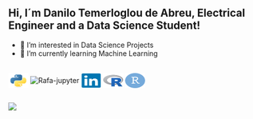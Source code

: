 ## Hi, I´m Danilo Temerloglou de Abreu, Electrical Engineer and a Data Science Student!

- 👀 I’m interested in Data Science Projects
- 🌱 I’m currently learning Machine Learning


<!---
DaniloTAbreu/DaniloTAbreu is a ✨ special ✨ repository because its `README.md` (this file) appears on your GitHub profile.
You can click the Preview link to take a look at your changes.
--->


<div style="display: inline_block"><br>
  <img align="center" alt="Rafa-Python" height="30" width="40" src="https://raw.githubusercontent.com/devicons/devicon/master/icons/python/python-original.svg">
  <img align="center" alt="Rafa-jupyter" height="30" width="40" src="https://github.com/jupyter/jupyter.github.io/blob/main/assets/share.png">
  <img align="center" alt="Rafa-linkedin" height="30" width="40" src="https://raw.githubusercontent.com/devicons/devicon/master/icons/linkedin/linkedin-original.svg">
  <img align="center" alt="Rafa-r" height="30" width="40" src="https://raw.githubusercontent.com/devicons/devicon/master/icons/r/r-original.svg">
  <img align="center" alt="Rafa-rstudio" height="30" width="40" src="https://raw.githubusercontent.com/devicons/devicon/master/icons/rstudio/rstudio-original.svg">
</div>
  
  ##
 
<div> 
  <a href="https://www.linkedin.com/in/danilo-temerloglou-de-abreu-27182950" target="_blank"><img src="https://img.shields.io/badge/-LinkedIn-%230077B5?style=for-the-badge&logo=linkedin&logoColor=white" target="_blank"></a> 
  
</div>
